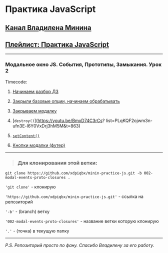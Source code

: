 # Практика JavaScript

## [Канал Владилена Минина](https://www.youtube.com/c/VladilenMinin)

## [Плейлист: Практика JavaScript](https://www.youtube.com/playlist?list=PLqKQF2ojwm3n-ufn3E-l6Y0VxDrj3hM5M)

---

### Модальное окно JS. События, Прототипы, Замыкания. Урок 2

Timecode:

1. [Начинаем разбор ДЗ](https://youtu.be/BmxD74C3rCs?list=PLqKQF2ojwm3n-ufn3E-l6Y0VxDrj3hM5M&t=53)

2. [Закрыли базовые опции, начинаем обрабатывать](https://youtu.be/BmxD74C3rCs?list=PLqKQF2ojwm3n-ufn3E-l6Y0VxDrj3hM5M&t=207)

3. [Закрываем модалку](https://youtu.be/BmxD74C3rCs?list=PLqKQF2ojwm3n-ufn3E-l6Y0VxDrj3hM5M&t=565)

4. [`destroy()`](https://youtu.be/BmxD74C3rCs?
   list=PLqKQF2ojwm3n-ufn3E-l6Y0VxDrj3hM5M&t=863)

5. [`setContent()`](https://youtu.be/BmxD74C3rCs?list=PLqKQF2ojwm3n-ufn3E-l6Y0VxDrj3hM5M&t=1108)

6. [Кнопки модалки (футер)](https://youtu.be/BmxD74C3rCs?list=PLqKQF2ojwm3n-ufn3E-l6Y0VxDrj3hM5M&t=1208)

---

> ### Для клонирования этой ветки:

```code
git clone https://github.com/xdpiqbx/minin-practice-js.git -b 002-modal-events-proto-closures .
```

`'git clone'` - клонирую

`'https://github.com/xdpiqbx/minin-practice-js.git'` - ссылка на репозиторий

`'-b'` - (branch) ветку

`'002-modal-events-proto-closures'` - название ветки которую клонирую

`'.'` - (точка) в текущую папку

---

_P.S. Репозиторий просто по фану. Спасибо Владилену за его работу._

